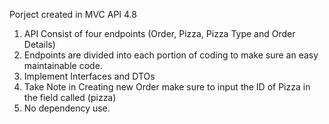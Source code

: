 Porject created in MVC API 4.8

1. API Consist of four endpoints (Order, Pizza, Pizza Type and Order Details)
2. Endpoints are divided into each portion of coding to make sure an easy maintainable code.
3. Implement Interfaces and DTOs
4. Take Note in Creating new Order make sure to input the ID of Pizza in the field called (pizza)
5. No dependency use.
